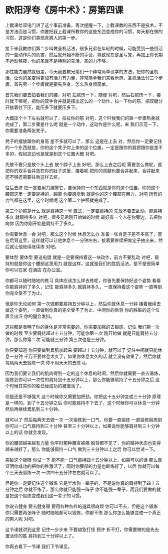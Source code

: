 # 欧阳浮夸《房中术》：房第四课

上截课给双电门讲了这个事前准备，再次提醒一下，上截课教的东西不是技术，不是方法而是习惯，你要把我上截课所教你的这些东西变成你的习惯，每天都在做的习惯，这是你们卖现真男人的第一步。

接下来我教你们第二步叫做圣机活法，很多兄弟在年轻的时候，可能受到一些倒活的一些动作片的危害，然后就开始不断的手营，导致现在是圣亏党，再加上你长期不运动熬夜，你的圣就不是特别的先活，圣的力不够。

那性能力自然就很差，今天我要教兄弟们一个非常简单议学的方法，把你的圣机活，让你的圣变得更加有活力有力量，非常简单我们来看示范，圣机活法分三个步骤，首先另一个步骤就是要先热身，怎么热身很简单。

首先我们要去掐着我们的腰，对吧 左腻伤一下，随便 对吧，然后右腻伤一下，接时就干嘛呢，把你的双手合并就是摆出这么的一个动作，拉一下你的筋，把双腿分开接着往下压，能压多下就要压多下。

大概压个十下左右就可以了，拉拉你的筋 对吧，这个时候我们的第一步骤热身就完成了，第二步骤是什么呢 就是一个动作，这动作是什么呢，来 我们示范一下，你需要准备两张凳子。

凳子的摆放跟你的身高 差不多就可以了，那么 这是在上去 对，然后你一定要记住的一个东西就是，你的这个凳子你上来的这个位置，一定是跟你的肩膀跟你是差不多的，假如这边也是就是到这个位置大概 对吧。

先放不要只是放个头上去 放个脖子上去 好吧，那么上去之后呢 需要怎么做呢，就把你的双手合并放在你的肚子这里，接着呢 把你的双腿也要合并起来，合并起来还不够还需要往后这样去挤。

往后去挤 把一定要用力蹦警它，要保持的一个东西就是你的这个位置，你的这个腰部这里一定要是持的，蹦直 你要感觉到 就是你的这个腰部在用力，对吧 所有的力气都在这里，这个时候呢 这个第二个护照就完成了。

第三个护照是什么 就是肩持这一号 直式，一定要肩持的 先放不要去乱动，能肩持多久 就肩持多久 对吧，很多兄弟刚开始做的时候 最好有一个人在你旁边，去把你向你 因为你刚开始是肩持不了多久。

你需要休息一会 对吧，那么这个时候 休息怎么办 准备一张肯定子差不多高了，塞在后背这里，这样就可以让他休息个一分钟左右，接着要继续把肯定子抽出来，然后就让他继续继续练 对吧。

要体型 要体型 要送电盟 就是一定要保持着这一块动作，前方不要乱动 对吧，肩持的就是你这个腰部这里用力 就是这样，这就是我们的胜肌活法，是不是很简单 你可以在家 在酒店 在办公室。

你都可以随时随地的练习 具体应该怎么样去练呢，你首先要保持好这个姿势 看看你能肩持的了多久，记住 能肩持多久 就肩持多久，一直保持着这个姿势 一直等到你完全受不了为止。

但是你无论如何 第一次做都要肩持五分钟以上，然后你就休息一分钟 接着继续去做这个姿势，一直做到你真的完全受不了为止，中间你的后背 你的胜脏的这个位置会出汗 你的腿会发抖。

这些都是表明了你的身体是非常需要的，你需要加强的去锻炼，记住 我们第一次做的时候 至少要肩持超过十五分钟，可能你第一次 刚开始做 就是只能肩持五分钟，那么你第二次 可能就三分钟 第三次也是三分钟。

你只要知道 你只要做到累肌加起来 要超过十五分钟，就可以了 记住中间就只能休息一分钟 千万不要休息太久了，如果你休息太久的话 就会没有效果了，然后你就每隔两天去锻炼一次 你不用天天的去练习。

因为我们要让我们的肌肉得到一定的这个休息的时间，然后你就需要一直去锻炼，锻炼到你可以一次性的肩持到十五分钟以上，那么你能够肩持了十五分钟之后 这个时候其实你的胜已经成功的被激活了。

但是还是不够强大 这个时候你又需要加把劲，你把这十五分钟变成三十分钟 原理是一样的，到了十五分钟之后 你可能肩持不下去了，这个时候你可以休息一分钟 然后再继续累肌到三十分钟。

就可以了 然后每两天去做一次 一次锻炼到一口气，你要一直锻炼 一直锻炼锻炼到你可以一口气肩持到三十分钟 甚至三十分钟以上，如果说你能够肩持到三十分钟以上的话 你就会发现。

你的腰部越来越有力量 你平时那种腰宣被痛 脱背都不见了，你的精神状态也变得越来越好了，那么 你能够肩持一口气 做到三十分钟以上之后 你可以尝试一下。

突破这个极限 你试一下 能不能一口气肩持四十五分钟以上，如果可以的话 那么就证明你成功的把你的胜激活了，同时你腰部的力量也断练好了，以后 你就可以每个三天去锻炼一次 一次四十五分钟左右就可以了。

但是你一定要记住这个锻炼 它是半水你一辈子的，不是说你真的肩持到了四十五分钟之后 你就不练了，那么你就只能强一阵子 你不能强一辈子，而我们要做的就是把这个锻炼变成我们这一辈子的习惯。

你说去健身 要去健身房 要用各种各样的道具很麻烦 你可以不去，但是这个锻炼 你只需要两张阵子 随时随地都可以锻炼，你都不练 那么你怎么能够变成一个真正的男人呢 对吧。

这节课就讲到这里 记住一步步来 不要越急打怪 预许 折不打，你需要做的是先去激活你的胜 肩持到三十分钟以上了。

你再去看下一节课 我们下节课见。